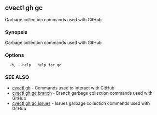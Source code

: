 ## cvectl gh gc

Garbage collection commands used with GitHub

### Synopsis

Garbage collection commands used with GitHub

### Options

```
  -h, --help   help for gc
```

### SEE ALSO

* [cvectl gh](cvectl_gh.md)	 - Commands used to interact with GitHub
* [cvectl gh gc branch](cvectl_gh_gc_branch.md)	 - Branch garbage collection commands used with GitHub
* [cvectl gh gc issues](cvectl_gh_gc_issues.md)	 - Issues garbage collection commands used with GitHub

